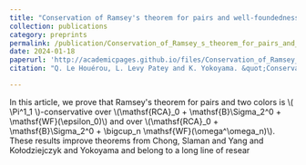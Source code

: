 ```yaml
---
title: "Conservation of Ramsey's theorem for pairs and well-foundedness"
collection: publications
category: preprints
permalink: /publication/Conservation_of_Ramsey_s_theorem_for_pairs_and_well_foundedness
date: 2024-01-18
paperurl: 'http://academicpages.github.io/files/Conservation_of_Ramsey_s_theorem_for_pairs_and_well_foundedness.pdf'
citation: "Q. Le Houérou, L. Levy Patey and K. Yokoyama. &quot;Conservation of Ramsey's theorem for pairs and well-foundedness.&quot;."

---
```


In this article, we prove that Ramsey's theorem for pairs and two colors is \\( \Pi^1_1 \\)-conservative over \\(\mathsf{RCA}_0 + \mathsf{B}\Sigma_2^0 + \mathsf{WF}(\epsilon_0)\\) and over \\(\mathsf{RCA}_0 + \mathsf{B}\Sigma_2^0 + \bigcup_n \mathsf{WF}(\omega^\omega_n)\\). These results improve theorems from Chong, Slaman and Yang and Kołodziejczyk and Yokoyama and belong to a long line of resear